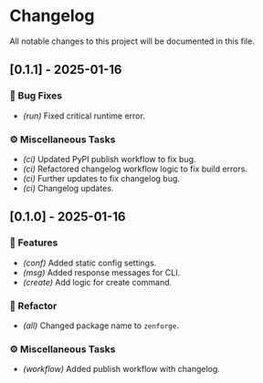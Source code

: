 # Changelog

All notable changes to this project will be documented in this file.

## [0.1.1] - 2025-01-16

### 🐛 Bug Fixes

- *(run)* Fixed critical runtime error.

### ⚙️ Miscellaneous Tasks

- *(ci)* Updated PyPI publish workflow to fix bug.
- *(ci)* Refactored changelog workflow logic to fix build errors.
- *(ci)* Further updates to fix changelog bug.
- *(ci)* Changelog updates.

## [0.1.0] - 2025-01-16

### 🚀 Features

- *(conf)* Added static config settings.
- *(msg)* Added response messages for CLI.
- *(create)* Add logic for create command.

### 🚜 Refactor

- *(all)* Changed package name to `zenforge`.

### ⚙️ Miscellaneous Tasks

- *(workflow)* Added publish workflow with changelog.

<!-- generated by git-cliff -->
